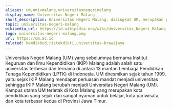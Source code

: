 ```yaml
---
aliases: um,univmalang,universitasnegerimalang
display_name: Universitas Negeri Malang
short_description: Universitas Negeri Malang, disingkat UM, merupakan perguruan tinggi negeri yang terletak di Malang dan Blitar, Indonesia.
topic: universitas-negeri-malang
wikipedia_url: https://id.wikipedia.org/wiki/Universitas_Negeri_Malang
logo: universitas-negeri-malang.png
url: https://um.ac.id
related: kemdikbud,ristekdikti,universitas-brawijaya
---
```

Universitas Negeri Malang (UM) yang sebelumnya bernama Institut Keguruan dan Ilmu Kependidikan (IKIP) Malang adalah salah satu universitas terbesar dan ternama di antara 13 mantan Lembaga Pendidikan Tenaga Kependidikan (LPTK) di Indonesia. UM diresmikan sejak tahun 1999, yaitu sejak IKIP Malang mendapat perluasan mandat menjadi universitas sehingga IKIP Malang berubah menjadi Universitas Negeri Malang (UM). Kampus utama UM terletak di Kota Malang yang merupakan kota pendidikan yang sejuk dan sangat nyaman untuk belajar, kota pariwisata, dan kota terbesar kedua di Provinsi Jawa Timur.
